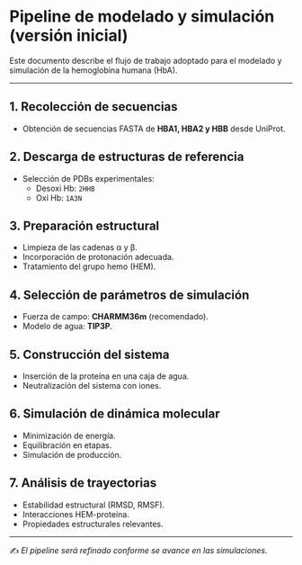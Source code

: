 # Pipeline de modelado y simulación (versión inicial)

Este documento describe el flujo de trabajo adoptado para el modelado y simulación de la hemoglobina humana (HbA).

---

## 1. Recolección de secuencias
- Obtención de secuencias FASTA de **HBA1, HBA2 y HBB** desde UniProt.

## 2. Descarga de estructuras de referencia
- Selección de PDBs experimentales:
  - Desoxi Hb: `2HHB`
  - Oxi Hb: `1A3N`

## 3. Preparación estructural
- Limpieza de las cadenas α y β.
- Incorporación de protonación adecuada.
- Tratamiento del grupo hemo (HEM).

## 4. Selección de parámetros de simulación
- Fuerza de campo: **CHARMM36m** (recomendado).
- Modelo de agua: **TIP3P**.

## 5. Construcción del sistema
- Inserción de la proteína en una caja de agua.
- Neutralización del sistema con iones.

## 6. Simulación de dinámica molecular
- Minimización de energía.
- Equilibración en etapas.
- Simulación de producción.

## 7. Análisis de trayectorias
- Estabilidad estructural (RMSD, RMSF).
- Interacciones HEM-proteína.
- Propiedades estructurales relevantes.

---

✍ *El pipeline será refinado conforme se avance en las simulaciones.*

